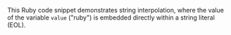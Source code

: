 This Ruby code snippet demonstrates string interpolation, where the value of the variable `value` ("ruby") is embedded directly within a string literal (EOL).
